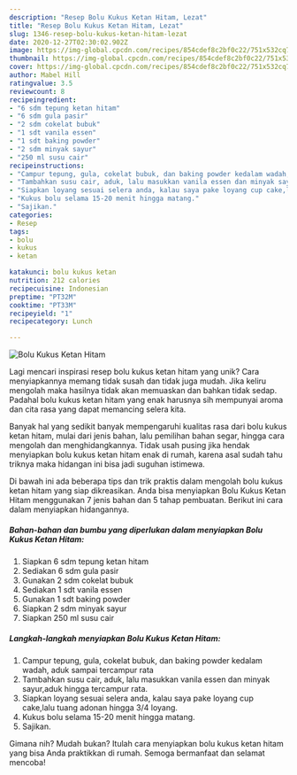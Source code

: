 ```yaml
---
description: "Resep Bolu Kukus Ketan Hitam, Lezat"
title: "Resep Bolu Kukus Ketan Hitam, Lezat"
slug: 1346-resep-bolu-kukus-ketan-hitam-lezat
date: 2020-12-27T02:30:02.902Z
image: https://img-global.cpcdn.com/recipes/854cdef8c2bf0c22/751x532cq70/bolu-kukus-ketan-hitam-foto-resep-utama.jpg
thumbnail: https://img-global.cpcdn.com/recipes/854cdef8c2bf0c22/751x532cq70/bolu-kukus-ketan-hitam-foto-resep-utama.jpg
cover: https://img-global.cpcdn.com/recipes/854cdef8c2bf0c22/751x532cq70/bolu-kukus-ketan-hitam-foto-resep-utama.jpg
author: Mabel Hill
ratingvalue: 3.5
reviewcount: 8
recipeingredient:
- "6 sdm tepung ketan hitam"
- "6 sdm gula pasir"
- "2 sdm cokelat bubuk"
- "1 sdt vanila essen"
- "1 sdt baking powder"
- "2 sdm minyak sayur"
- "250 ml susu cair"
recipeinstructions:
- "Campur tepung, gula, cokelat bubuk, dan baking powder kedalam wadah, aduk sampai tercampur rata"
- "Tambahkan susu cair, aduk, lalu masukkan vanila essen dan minyak sayur,aduk hingga tercampur rata."
- "Siapkan loyang sesuai selera anda, kalau saya pake loyang cup cake,lalu tuang adonan hingga 3/4 loyang."
- "Kukus bolu selama 15-20 menit hingga matang."
- "Sajikan."
categories:
- Resep
tags:
- bolu
- kukus
- ketan

katakunci: bolu kukus ketan 
nutrition: 212 calories
recipecuisine: Indonesian
preptime: "PT32M"
cooktime: "PT33M"
recipeyield: "1"
recipecategory: Lunch

---
```



![Bolu Kukus Ketan Hitam](https://img-global.cpcdn.com/recipes/854cdef8c2bf0c22/751x532cq70/bolu-kukus-ketan-hitam-foto-resep-utama.jpg)

Lagi mencari inspirasi resep bolu kukus ketan hitam yang unik? Cara menyiapkannya memang tidak susah dan tidak juga mudah. Jika keliru mengolah maka hasilnya tidak akan memuaskan dan bahkan tidak sedap. Padahal bolu kukus ketan hitam yang enak harusnya sih mempunyai aroma dan cita rasa yang dapat memancing selera kita.

Banyak hal yang sedikit banyak mempengaruhi kualitas rasa dari bolu kukus ketan hitam, mulai dari jenis bahan, lalu pemilihan bahan segar, hingga cara mengolah dan menghidangkannya. Tidak usah pusing jika hendak menyiapkan bolu kukus ketan hitam enak di rumah, karena asal sudah tahu triknya maka hidangan ini bisa jadi suguhan istimewa.




Di bawah ini ada beberapa tips dan trik praktis dalam mengolah bolu kukus ketan hitam yang siap dikreasikan. Anda bisa menyiapkan Bolu Kukus Ketan Hitam menggunakan 7 jenis bahan dan 5 tahap pembuatan. Berikut ini cara dalam menyiapkan hidangannya.

<!--inarticleads1-->

##### Bahan-bahan dan bumbu yang diperlukan dalam menyiapkan Bolu Kukus Ketan Hitam:

1. Siapkan 6 sdm tepung ketan hitam
1. Sediakan 6 sdm gula pasir
1. Gunakan 2 sdm cokelat bubuk
1. Sediakan 1 sdt vanila essen
1. Gunakan 1 sdt baking powder
1. Siapkan 2 sdm minyak sayur
1. Siapkan 250 ml susu cair




<!--inarticleads2-->

##### Langkah-langkah menyiapkan Bolu Kukus Ketan Hitam:

1. Campur tepung, gula, cokelat bubuk, dan baking powder kedalam wadah, aduk sampai tercampur rata
1. Tambahkan susu cair, aduk, lalu masukkan vanila essen dan minyak sayur,aduk hingga tercampur rata.
1. Siapkan loyang sesuai selera anda, kalau saya pake loyang cup cake,lalu tuang adonan hingga 3/4 loyang.
1. Kukus bolu selama 15-20 menit hingga matang.
1. Sajikan.




Gimana nih? Mudah bukan? Itulah cara menyiapkan bolu kukus ketan hitam yang bisa Anda praktikkan di rumah. Semoga bermanfaat dan selamat mencoba!
